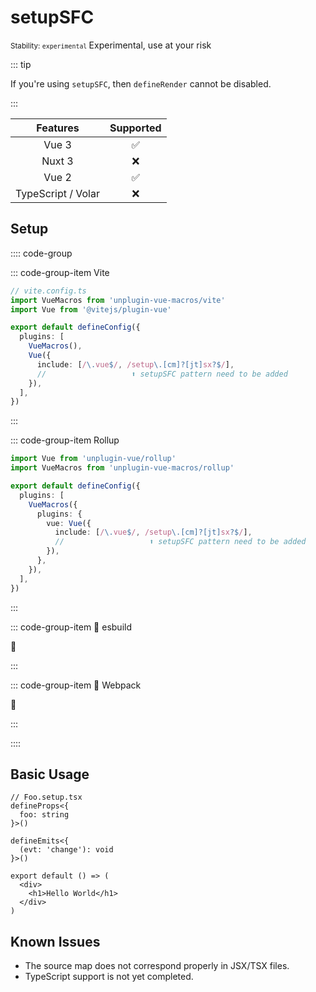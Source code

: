 # setupSFC

<small mr-2>
  Stability: <code class="!text-red-600">experimental</code>
</small>
<WarnBadge>Experimental, use at your risk</WarnBadge>

::: tip

If you're using `setupSFC`, then `defineRender` cannot be disabled.

:::

|      Features      |     Supported      |
| :----------------: | :----------------: |
|       Vue 3        | :white_check_mark: |
|       Nuxt 3       |        :x:         |
|       Vue 2        | :white_check_mark: |
| TypeScript / Volar |        :x:         |

## Setup

:::: code-group

::: code-group-item Vite

```ts {7-11}
// vite.config.ts
import VueMacros from 'unplugin-vue-macros/vite'
import Vue from '@vitejs/plugin-vue'

export default defineConfig({
  plugins: [
    VueMacros(),
    Vue({
      include: [/\.vue$/, /setup\.[cm]?[jt]sx?$/],
      //                   ⬆️ setupSFC pattern need to be added
    }),
  ],
})
```

:::

::: code-group-item Rollup

```ts {6-13}
import Vue from 'unplugin-vue/rollup'
import VueMacros from 'unplugin-vue-macros/rollup'

export default defineConfig({
  plugins: [
    VueMacros({
      plugins: {
        vue: Vue({
          include: [/\.vue$/, /setup\.[cm]?[jt]sx?$/],
          //                   ⬆️ setupSFC pattern need to be added
        }),
      },
    }),
  ],
})
```

:::

::: code-group-item 🚧 esbuild

:construction:

:::

::: code-group-item 🚧 Webpack

:construction:

:::

::::

## Basic Usage

```tsx
// Foo.setup.tsx
defineProps<{
  foo: string
}>()

defineEmits<{
  (evt: 'change'): void
}>()

export default () => (
  <div>
    <h1>Hello World</h1>
  </div>
)
```

## Known Issues

- The source map does not correspond properly in JSX/TSX files.
- TypeScript support is not yet completed.
